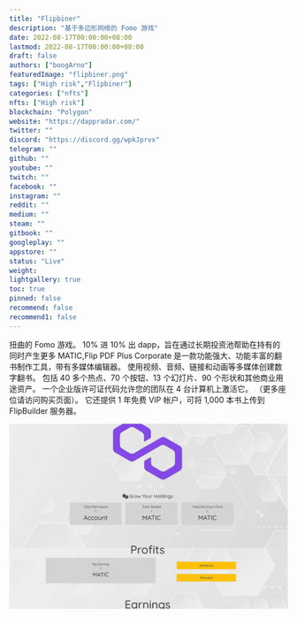 ```yaml
---
title: "Flipbiner"
description: "基于多边形网络的 Fomo 游戏"
date: 2022-08-17T00:00:00+08:00
lastmod: 2022-08-17T00:00:00+08:00
draft: false
authors: ["boogArno"]
featuredImage: "flipbiner.png"
tags: ["High risk","Flipbiner"]
categories: ["nfts"]
nfts: ["High risk"]
blockchain: "Polygon"
website: "https://dappradar.com/"
twitter: ""
discord: "https://discord.gg/wpkJprvx"
telegram: ""
github: ""
youtube: ""
twitch: ""
facebook: ""
instagram: ""
reddit: ""
medium: ""
steam: ""
gitbook: ""
googleplay: ""
appstore: ""
status: "Live"
weight: 
lightgallery: true
toc: true
pinned: false
recommend: false
recommend1: false
---
```

扭曲的 Fomo 游戏。 10% 进 10% 出 dapp，旨在通过长期投资池帮助在持有的同时产生更多 MATIC,Flip PDF Plus Corporate 是一款功能强大、功能丰富的翻书制作工具，带有多媒体编辑器。 使用视频、音频、链接和动画等多媒体创建数字翻书。 包括 40 多个热点、70 个按钮、13 个幻灯片、90 个形状和其他商业用途资产。 一个企业版许可证代码允许您的团队在 4 台计算机上激活它。 （更多座位请访问购买页面）。 它还提供 1 年免费 VIP 帐户，可将 1,000 本书上传到 FlipBuilder 服务器。

![flipbiner-dapp-high-risk-matic-image1_d9b1c9e2cf76b55d2c11244baa9d28f0](flipbiner-dapp-high-risk-matic-image1_d9b1c9e2cf76b55d2c11244baa9d28f0.png)
